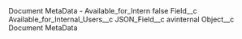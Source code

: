 <?xml version="1.0" encoding="UTF-8"?>
<CustomMetadata xmlns="http://soap.sforce.com/2006/04/metadata" xmlns:xsi="http://www.w3.org/2001/XMLSchema-instance" xmlns:xsd="http://www.w3.org/2001/XMLSchema">
    <label>Document MetaData - Available_for_Intern</label>
    <protected>false</protected>
    <values>
        <field>Field__c</field>
        <value xsi:type="xsd:string">Available_for_Internal_Users__c</value>
    </values>
    <values>
        <field>JSON_Field__c</field>
        <value xsi:type="xsd:string">avinternal</value>
    </values>
    <values>
        <field>Object__c</field>
        <value xsi:type="xsd:string">Document MetaData</value>
    </values>
</CustomMetadata>
